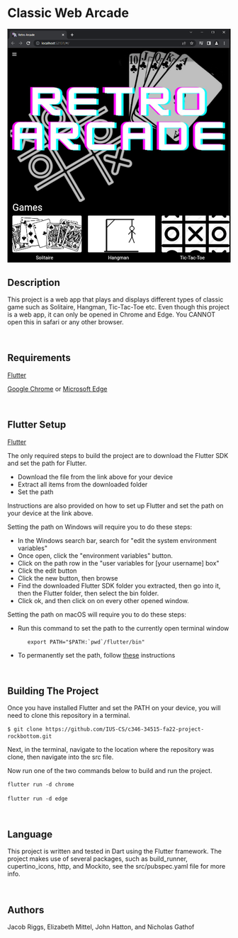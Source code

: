 # Classic Web Arcade


![RA_Homepage](src/assets/images/RA_Homepage.png)

## Description
This project is a web app that plays and displays different types of classic game such as Solitaire, Hangman, Tic-Tac-Toe etc. Even though this project 
is a web app, it can only be opened in Chrome and Edge. You CANNOT open this in safari or any other browser. 

&nbsp; 
## Requirements
[Flutter](https://docs.flutter.dev/get-started/install)

[Google Chrome](https://www.google.com/chrome/) or [Microsoft Edge](https://www.microsoft.com/en-us/edge)


&nbsp; 
## Flutter Setup
[Flutter](https://docs.flutter.dev/get-started/install)

The only required steps to build the project are to download the Flutter SDK and set the path for Flutter.
- Download the file from the link above for your device
- Extract all items from the downloaded folder
- Set the path

Instructions are also provided on how to set up Flutter and set the path on your device at the link above. 

Setting the path on Windows will require you to do these steps:

- In the Windows search bar, search for "edit the system environment variables"
- Once open, click the "environment variables" button.
- Click on the path row in the "user variables for [your username] box"
- Click the edit button
- Click the new button, then browse
- Find the downloaded Flutter SDK folder you extracted, then go into it, then the Flutter folder, then select the bin folder.
- Click ok, and then click on on every other opened window.


Setting the path on macOS will require you to do these steps:

- Run this command to set the path to the currently open terminal window 


         export PATH="$PATH:`pwd`/flutter/bin"

- To permanently set the path, follow [these](https://docs.flutter.dev/get-started/install/macos#update-your-path) instructions
 
&nbsp; 
## Building The Project
Once you have installed Flutter and set the PATH on your device, you will need to clone this repository in a terminal.

    $ git clone https://github.com/IUS-CS/c346-34515-fa22-project-rockbottom.git

Next, in the terminal, navigate to the location where the repository was clone, then navigate into the src file.

Now run one of the two commands below to build and run the project.

    flutter run -d chrome

    flutter run -d edge

&nbsp; 
## Language
This project is written and tested in Dart using the Flutter framework. 
The project makes use of several packages, such as build_runner, cupertino_icons, http, and Mockito, see the src/pubspec.yaml file 
for more info.


&nbsp;  
## Authors
Jacob Riggs, Elizabeth Mittel, John Hatton, and Nicholas Gathof



